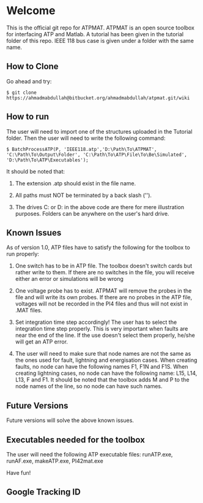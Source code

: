 # Welcome

This is the official git repo for ATPMAT. ATPMAT is an open source toolbox for interfacing ATP and Matlab. A tutorial has been given in the tutorial folder of this repo. IEEE 118 bus case is given under a folder with the same name. 

## How to Clone

Go ahead and try:

```
$ git clone https://ahmadmabdullah@bitbucket.org/ahmadmabdullah/atpmat.git/wiki
```
## How to run

The user will need to import one of the structures uploaded in the Tutorial folder. Then the user will need to write the following command:

```
$ BatchProcessATP(P, 'IEEE118.atp','D:\Path\To\ATPMAT', 'C:\Path\To\Output\Folder', 'C:\Path\To\ATP\File\To\Be\Simulated', 'D:\Path\To\ATP\Executables');
```
It should be noted that: 

1. The extension .atp should exist in the file name.

2. All paths must NOT be terminated by a back slash ('\'). 

3. The drives C: or D: in the above code are  there for mere illustration purposes. Folders can be anywhere on the  user's hard drive. 



## Known Issues

As of version 1.0, ATP files have to satisfy the following for the toolbox to run properly:

1. One switch has to be in ATP file. The toolbox doesn't switch cards but rather write to them. If there are no switches in the file, you will receive either an error or simulations will be wrong

2.  One voltage probe has to exist. ATPMAT will remove the probes in the file and will write its own probes. If there are no probes in the ATP file, voltages will not be recorded in the Pl4 files and thus will not exist in .MAT files.

3. Set integration time step accordingly! The user has to select the integration time step properly. This is very important when faults are near the end of the line. If the use doesn't select them properly, he/she will get an ATP error.

4. The user will need to make sure that node names are not the same as the ones used for fault, lightning and energisation cases. When creating faults, no node can have the following names F1, F1N and F1S. When creating lightning cases, no node can have the following name: L15, L14, L13, F and F1. It should be noted that the toolbox adds M and P to the node names of the line, so no node can have such names. 

## Future Versions
Future versions will solve the above known issues. 

## Executables needed for the toolbox
The user will need the following ATP executable files: runATP.exe, runAF.exe, makeATP.exe, Pl42mat.exe

Have fun!

## Google Tracking ID
<script>
  (function(i,s,o,g,r,a,m){i['GoogleAnalyticsObject']=r;i[r]=i[r]||function(){
  (i[r].q=i[r].q||[]).push(arguments)},i[r].l=1*new Date();a=s.createElement(o),
  m=s.getElementsByTagName(o)[0];a.async=1;a.src=g;m.parentNode.insertBefore(a,m)
  })(window,document,'script','//www.google-analytics.com/analytics.js','ga');

  ga('create', 'UA-66353663-1', 'auto');
  ga('send', 'pageview');

</script>